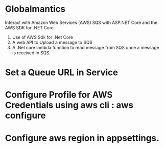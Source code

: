 # Globalmantics
Interact with Amazon Web Services (AWS) SQS with ASP.NET Core and the AWS SDK for .NET Core

1. Use of AWS Sdk for .Net Core
2. A web API to Upload a message to SQS
3. A .Net core lambda function to read message from SQS once a message is received in SQS.
# Set a Queue URL in Service
# Configure Profile for AWS Credentials using aws cli : aws configure
# Configure aws region in appsettings.
